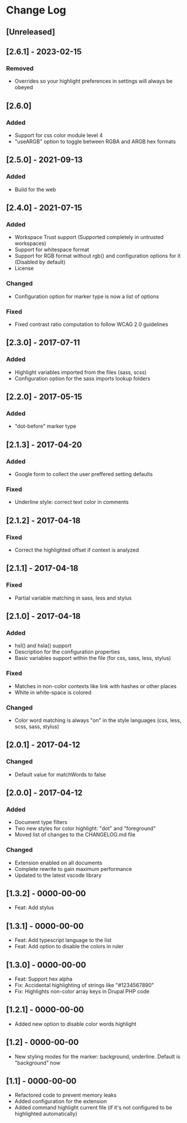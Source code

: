 <!-- markdownlint-disable MD024 -->
# Change Log

## [Unreleased]

## [2.6.1] - 2023-02-15

### Removed
- Overrides so your highlight preferences in settings will always be obeyed

## [2.6.0]

### Added

- Support for css color module level 4
- "useARGB" option to toggle between RGBA and ARGB hex formats

## [2.5.0] - 2021-09-13

### Added

- Build for the web

## [2.4.0] - 2021-07-15

### Added

- Workspace Trust support (Supported completely in untrusted workspaces)
- Support for whitespace format
- Support for RGB format without rgb() and configuration options for it (Disabled by default)
- License

### Changed

- Configuration option for marker type is now a list of options

### Fixed

- Fixed contrast ratio computation to follow WCAG 2.0 guidelines

## [2.3.0] - 2017-07-11

### Added

- Highlight variables imported from the files (sass, scss)
- Configuration option for the sass imports lookup folders

## [2.2.0] - 2017-05-15

### Added

- "dot-before" marker type

## [2.1.3] - 2017-04-20

### Added

- Google form to collect the user preffered setting defaults

### Fixed

- Underline style: correct text color in comments

## [2.1.2] - 2017-04-18

### Fixed

- Correct the highlighted offset if context is analyzed

## [2.1.1] - 2017-04-18

### Fixed

- Partial variable matching in sass, less and stylus

## [2.1.0] - 2017-04-18

### Added

- hsl() and hsla() support
- Description for the configuration properties
- Basic variables support within the file (for css, sass, less, stylus)

### Fixed

- Matches in non-color contexts like link with hashes or other places
- White in white-space is colored

### Changed

- Color word matching is always "on" in the style languages (css, less, scss, sass, stylus)

## [2.0.1] - 2017-04-12

### Changed

- Default value for matchWords to false

## [2.0.0] - 2017-04-12

### Added

- Document type filters
- Two new styles for color highlight: "dot" and "foreground"
- Moved list of changes to the CHANGELOG.md file

### Changed

- Extension enabled on all documents
- Complete rewrite to gain maximum performance
- Updated to the latest vscode library

## [1.3.2] - 0000-00-00

- Feat: Add stylus

## [1.3.1] - 0000-00-00

- Feat: Add typescript language to the list
- Feat: Add option to disable the colors in ruler

## [1.3.0] - 0000-00-00

- Feat: Support hex alpha
- Fix: Accidental highlighting of strings like "#1234567890"
- Fix: Highlights non-color array keys in Drupal PHP code

## [1.2.1] - 0000-00-00

- Added new option to disable color words highlight

## [1.2] - 0000-00-00

- New styling modes for the marker: background, underline. Default is "background" now

## [1.1] - 0000-00-00

- Refactored code to prevent memory leaks
- Added configuration for the extension
- Added command highlight current file (if it's not configured to be highlighted automatically)
